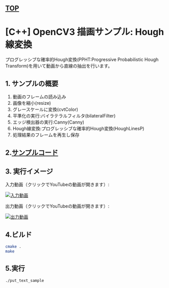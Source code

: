 [TOP](https://github.com/maemori/OpenCV3_Sample/)
----

# [C++] OpenCV3 描画サンプル: Hough線変換

プログレッシブな確率的Hough変換(PPHT:Progressive Probabilistic Hough Transform)を用いて動画から直線の抽出を行います。


## 1. サンプルの概要

1. 動画のフレームの読み込み
2. 画像を縮小(resize)
3. グレースケールに変換(cvtColor)
4. 平準化の実行:バイラテラルフィルタ(bilateralFilter)
5. エッジ検出器の実行:Canny(Canny)
6. Hough線変換:プログレッシブな確率的Hough変換(HoughLinesP)
7. 処理結果のフレームを再生し保存

## 2.[サンプルコード](./main.cpp)

## 3. 実行イメージ

入力動画（クリックでYouTubeの動画が開きます）:

[![入力動画](http://img.youtube.com/vi/UDPQthJe7cg/0.jpg)](https://www.youtube.com/watch?v=UDPQthJe7cg)

出力動画（クリックでYouTubeの動画が開きます）:

[![出力動画](http://img.youtube.com/vi/MpB86yd_qqY/0.jpg)](https://www.youtube.com/watch?v=MpB86yd_qqY)

## 4.ビルド

``` bash
cmake .
make
```

## 5.実行

``` bash
./put_text_sample
```
